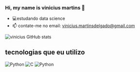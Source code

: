 ### Hi, my name is vinicius martins 👋


-  💻estudando data science
- 📫 contate-me no email: vinicius.martinsdelgado@gmail.com

![vinicius GitHub stats](https://github-readme-stats.vercel.app/api?username=martinsvinicius2&show_icons=true&theme=tokyonight)

## tecnologias que eu utilizo 

<div style="display: inline_block">
 <img align="center" alt="Python" src="https://img.shields.io/badge/Python-14354C?style=for-the-badge&logo=python&logoColor=white" />
 <img align="center" alt="C" src="https://img.shields.io/badge/C-00599C?style=for-the-badge&logo=c&logoColor=white" />
 <img align="center" alt="Python" src="https://img.shields.io/badge/MySQL-005C84?style=for-the-badge&logo=mysql&logoColor=white" />
  
</div><br/>
